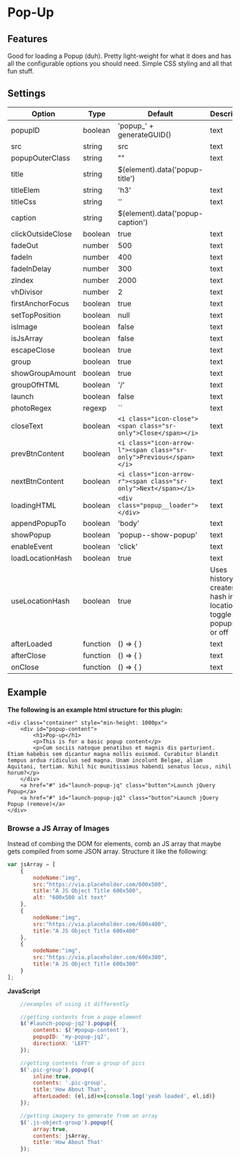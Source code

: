 # Pop-Up


## Features
Good for loading a Popup (duh). Pretty light-weight for what it does and has all the configurable options you should need. Simple CSS styling and all that fun stuff.

## Settings

Option | Type | Default | Description
------ | ---- | ------- | -----------
popupID| boolean |  'popup_' + generateGUID()| text
src | string |  src| text
popupOuterClass| string |  "" | text
title | string |  $(element).data('popup-title') || $(element).attr('title') || '' | text
titleElem |string |  'h3' | text
titleCss| string |  '' | text
caption| string |  $(element).data('popup-caption') || '' | text
clickOutsideClose| boolean |  true | text
fadeOut| number |  500 | text
fadeIn| number |  400 | text
fadeInDelay|number |  300 | text
zIndex | number |  2000 | text
vhDivisor| number |  2 | text
firstAnchorFocus| boolean |  true | text
setTopPosition| boolean |  null | text
isImage| boolean |  false | text
isJsArray| boolean |  false | text
escapeClose| boolean |  true | text
group| boolean |  true | text
showGroupAmount| boolean |  true | text
groupOfHTML| boolean |  '/' | text
launch| boolean |  false | text
photoRegex| regexp |  `` | text
closeText| boolean |  `<i class="icon-close"><span class="sr-only">Close</span></i>` | text
prevBtnContent| boolean |  `<i class="icon-arrow-l"><span class="sr-only">Previous</span></i>` | text
nextBtnContent| boolean |  `<i class="icon-arrow-r"><span class="sr-only">Next</span></i>` | text
loadingHTML| boolean |  `<div class="popup__loader"></div>` | text
appendPopupTo| boolean |  'body' | text
showPopup| boolean |  'popup--show-popup' | text
enableEvent| boolean |  'click' | text
loadLocationHash| boolean |  true | text
useLocationHash| boolean |  true | Uses history and creates a hash in the location to toggle the popups on or off
afterLoaded| function |  () => { } | text
afterClose| function |  () => { } | text
onClose| function |  () => { } | text

## Example

__The following is an example html structure for this plugin:__

```
<div class="container" style="min-height: 1000px">
	<div id="popup-content">
		<h1>Pop-up</h1>
		<p>This is for a basic popup content</p>
		<p>Cum sociis natoque penatibus et magnis dis parturient. Etiam habebis sem dicantur magna mollis euismod. Curabitur blandit tempus ardua ridiculus sed magna. Unam incolunt Belgae, aliam Aquitani, tertiam. Nihil hic munitissimus habendi senatus locus, nihil horum?</p>
	</div>
	<a href="#" id="launch-popup-jq" class="button">Launch jQuery Popup</a>
	<a href="#" id="launch-popup-jq2" class="button">Launch jQuery Popup (remove)</a>
</div>
```

### Browse a JS Array of Images ###
Instead of combing the DOM for elements, comb an JS array that maybe gets compiled from some JSON array. Structure it like the following:
```javascript
var jsArray = [
	{
		nodeName:"img",
		src:"https://via.placeholder.com/600x500",
		title:"A JS Object Title 600x500",
		alt: "600x500 alt text"
	},
	{
		nodeName:"img",
		src:"https://via.placeholder.com/600x400",
		title:"A JS Object Title 600x400"
	},
	{
		nodeName:"img",
		src:"https://via.placeholder.com/600x300",
		title:"A JS Object Title 600x300"
	}
];
```


__JavaScript__
```javascript
	//examples of using it differently

	//getting contents from a page element
	$('#launch-popup-jq2').popup({
		contents: $('#popup-content'),
		popupID: 'my-popup-jq2',
		directionX: 'LEFT'
	});

	//getting contents from a group of pics
	$('.pic-group').popup({
		inline:true,
		contents: '.pic-group',
		title:'How About That',
		afterLoaded: (el,id)=>{console.log('yeah loaded', el,id)}
	});

	//getting imagery to generate from an array
	$('.js-object-group').popup({
		array:true,
		contents: jsArray,
		title:'How About That'
	});
```
